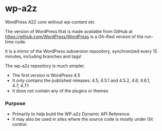 # wp-a2z
WordPress A2Z core without wp-content etc


The version of WordPress that is made available from GitHub at https://github.com/WordPress/WordPress is a 
Git-ified version of the run-time code.

It is a mirror of the WordPress subversion repository, synchronized every 15 minutes, including branches and tags! 

The wp-a2z repository is much simpler. 

- The first version is WordPress 4.5
- It only contains the published releases: 4.5, 4.5.1 and 4.5.2, 4.6, 4.6.1, 4.7, 4.7.1
- It does not contain any of the plugins or themes


### Purpose
- Primarily to help build the WP-a2z Dynamic API Reference.
- It may also be used in sites where the source code is mostly under Git control.




